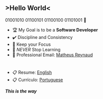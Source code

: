 ## >Hello World<

01001010 01100101 01100100 01101001 👾

- 🏆 My Goal is to be a **Software Developer**
- ✔️ Discipline and Consistency
- 🎯 Keep your Focus
- 🌱 _NEVER_ Stop Learning
- 📩 Professional Email: <a href="mailto:matheuxcode@gmail.com">Matheus Reynaud</a>
#
- 📋 Resume: <a href="https://docs.google.com/document/d/1tZDVT_Ib5vmgnQiNQzH5iItnE3qbfYFy/edit?usp=sharing&ouid=111368209930853692993&rtpof=true&sd=true">English </a>
- 📋 Currículo: <a href="https://docs.google.com/document/d/1eNGvz50BB1zk92Y5oJl8XzWCagXaPkqu/edit?usp=sharing&ouid=111368209930853692993&rtpof=true&sd=true">Portuguese</a>

**_This is the way_**
